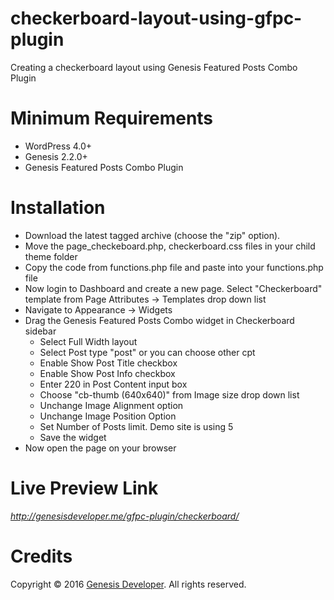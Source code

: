# checkerboard-layout-using-gfpc-plugin
Creating a checkerboard layout using Genesis Featured Posts Combo Plugin

# Minimum Requirements
- WordPress 4.0+
- Genesis 2.2.0+
- Genesis Featured Posts Combo Plugin
 
# Installation
- Download the latest tagged archive (choose the "zip" option).
- Move the page_checkeboard.php, checkerboard.css files in your child theme folder
- Copy the code from functions.php file and paste into your functions.php file
- Now login to Dashboard and create a new page. Select "Checkerboard" template from Page Attributes -> Templates drop down list
- Navigate to Appearance -> Widgets 
- Drag the Genesis Featured Posts Combo widget in Checkerboard sidebar
  - Select Full Width layout
  - Select Post type "post" or you can choose other cpt
  - Enable Show Post Title checkbox
  - Enable Show Post Info checkbox
  - Enter 220 in Post Content input box
  - Choose "cb-thumb (640x640)" from Image size drop down list
  - Unchange Image Alignment option
  - Unchange Image Position Option
  - Set Number of Posts limit. Demo site is using 5
  - Save the widget
- Now open the page on your browser

# Live Preview Link
*http://genesisdeveloper.me/gfpc-plugin/checkerboard/*

# Credits
Copyright &copy; 2016 [Genesis Developer](http://genesisdeveloper.me). All rights reserved.
